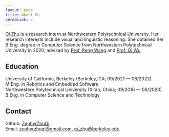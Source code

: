 ```yaml
---
layout: page
title: About Me
permalink: /
---
```


<!-- {% include image.html url="images/person.jpg" caption="" width="400px" align="right" %} -->

[Qi Zhu] is a research intern at Northwestern Polytechnical University. Her research interests include visual and linguistic reasoning. She obtained her B.Eng. degree in Computer Science from Northwestern Polytechnical University in 2020, advised by [Prof. Peng Wang] and [Prof. Qi Wu].

## Education
University of California, Berkeley (Berkeley, CA; 09/2021 — 06/2022) <br />
M.Eng. in Robotics and Embedded Software<br />
Northwestern Polytechnical University (Xi'an, China; 09/2016 — 06/2020) <br />
B.Eng. in Computer Science and Technology

## Contact

Github: [ZephyrZhuQi] <br />
Email: [zephyrzhuqi@gmail.com], [qi_zhu@berkeley.edu]

[Qi Zhu]: https://scholar.google.com/citations?user=BqZ4-QkAAAAJ&hl=en#
[Prof. Peng Wang]: https://scholar.google.com.au/citations?user=aPLp7pAAAAAJ&hl=en
[Prof. Qi Wu]: https://scholar.google.com.au/citations?user=aKXe1FEAAAAJ&hl=en
[ZephyrZhuQi]: https://github.com/ZephyrZhuQi
[zephyrzhuqi@gmail.com]: mailto:zephyrzhuqi@gmail.com
[qi_zhu@berkeley.edu]: mailto:qi_zhu@berkeley.edu